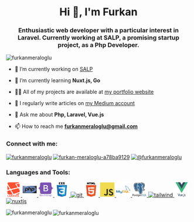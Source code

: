 <h1 align="center">Hi 👋, I'm Furkan</h1>
<h3 align="center">Enthusiastic web developer with a particular interest in Laravel. Currently working at SALP, a promising startup project, as a Php Developer.</h3>

<p align="left"> <img src="https://komarev.com/ghpvc/?username=furkanmeraloglu&label=Profile%20views&color=0e75b6&style=flat&theme=dracula" alt="furkanmeraloglu" /> </p>

- 🔭 I’m currently working on [SALP](https://www.linkedin.com/company/salp/about/)

- 🌱 I’m currently learning **Nuxt.js, Go**

- 👨‍💻 All of my projects are available at [my portfolio website](https://furkanmeraloglu.github.io/)

- 📝 I regularly write articles on [my Medium account](https://medium.com/@furkanmeraloglu)

- 💬 Ask me about **Php, Laravel, Vue.js**

- 📫 How to reach me **furkanmeraloglu@gmail.com**

<h3 align="left">Connect with me:</h3>
<p align="left">
<a href="https://twitter.com/furkanmeraloglu" target="blank"><img align="center" src="https://raw.githubusercontent.com/rahuldkjain/github-profile-readme-generator/master/src/images/icons/Social/twitter.svg" alt="furkanmeraloglu" height="30" width="40" /></a>
<a href="https://linkedin.com/in/furkan-meraloglu-a78ba9129" target="blank"><img align="center" src="https://raw.githubusercontent.com/rahuldkjain/github-profile-readme-generator/master/src/images/icons/Social/linked-in-alt.svg" alt="furkan-meraloglu-a78ba9129" height="30" width="40" /></a>
<a href="https://medium.com/@furkanmeraloglu" target="blank"><img align="center" src="https://raw.githubusercontent.com/rahuldkjain/github-profile-readme-generator/master/src/images/icons/Social/medium.svg" alt="@furkanmeraloglu" height="30" width="40" /></a>
</p>

<h3 align="left">Languages and Tools:</h3>
<p align="left"> <a href="https://laravel.com/" target="_blank" rel="noreferrer"> <img src="https://raw.githubusercontent.com/devicons/devicon/master/icons/laravel/laravel-plain-wordmark.svg" alt="laravel" width="40" height="40"/> </a><a href="https://www.php.net" target="_blank" rel="noreferrer"> <img src="https://raw.githubusercontent.com/devicons/devicon/master/icons/php/php-original.svg" alt="php" width="40" height="40"/> </a><a href="https://getbootstrap.com" target="_blank" rel="noreferrer"> <img src="https://raw.githubusercontent.com/devicons/devicon/master/icons/bootstrap/bootstrap-plain-wordmark.svg" alt="bootstrap" width="40" height="40"/> </a> <a href="https://www.w3schools.com/css/" target="_blank" rel="noreferrer"> <img src="https://raw.githubusercontent.com/devicons/devicon/master/icons/css3/css3-original-wordmark.svg" alt="css3" width="40" height="40"/> </a> <a href="https://git-scm.com/" target="_blank" rel="noreferrer"> <img src="https://www.vectorlogo.zone/logos/git-scm/git-scm-icon.svg" alt="git" width="40" height="40"/> </a> <a href="https://www.w3.org/html/" target="_blank" rel="noreferrer"> <img src="https://raw.githubusercontent.com/devicons/devicon/master/icons/html5/html5-original-wordmark.svg" alt="html5" width="40" height="40"/> </a> <a href="https://developer.mozilla.org/en-US/docs/Web/JavaScript" target="_blank" rel="noreferrer"> <img src="https://raw.githubusercontent.com/devicons/devicon/master/icons/javascript/javascript-original.svg" alt="javascript" width="40" height="40"/> </a> <a href="https://www.mysql.com/" target="_blank" rel="noreferrer"> <img src="https://raw.githubusercontent.com/devicons/devicon/master/icons/mysql/mysql-original-wordmark.svg" alt="mysql" width="40" height="40"/> </a>  <a href="https://www.postgresql.org" target="_blank" rel="noreferrer"> <img src="https://raw.githubusercontent.com/devicons/devicon/master/icons/postgresql/postgresql-original-wordmark.svg" alt="postgresql" width="40" height="40"/> </a> <a href="https://tailwindcss.com/" target="_blank" rel="noreferrer"> <img src="https://www.vectorlogo.zone/logos/tailwindcss/tailwindcss-icon.svg" alt="tailwind" width="40" height="40"/> </a> <a href="https://vuejs.org/" target="_blank" rel="noreferrer"> <img src="https://raw.githubusercontent.com/devicons/devicon/master/icons/vuejs/vuejs-original-wordmark.svg" alt="vuejs" width="40" height="40"/> </a><a href="https://nuxtjs.org/" target="_blank" rel="noreferrer"> <img src="https://www.vectorlogo.zone/logos/nuxtjs/nuxtjs-icon.svg" alt="nuxtjs" width="40" height="40"/> </a>  </p>

<p><img align="left" src="https://github-readme-stats.vercel.app/api/top-langs?username=furkanmeraloglu&show_icons=true&locale=en&layout=compact&theme=dracula" alt="furkanmeraloglu" /></p>

<p>&nbsp;<img align="center" src="https://github-readme-stats.vercel.app/api?username=furkanmeraloglu&show_icons=true&locale=en&theme=dracula" alt="furkanmeraloglu" /></p>
